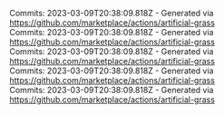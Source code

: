 Commits: 2023-03-09T20:38:09.818Z - Generated via https://github.com/marketplace/actions/artificial-grass
<br>
Commits: 2023-03-09T20:38:09.818Z - Generated via https://github.com/marketplace/actions/artificial-grass
<br>
Commits: 2023-03-09T20:38:09.818Z - Generated via https://github.com/marketplace/actions/artificial-grass
<br>
Commits: 2023-03-09T20:38:09.818Z - Generated via https://github.com/marketplace/actions/artificial-grass
<br>
Commits: 2023-03-09T20:38:09.818Z - Generated via https://github.com/marketplace/actions/artificial-grass
<br>
